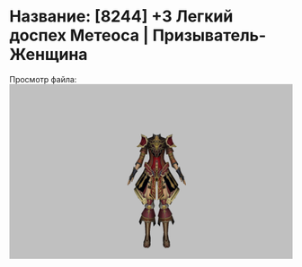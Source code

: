 # Название: [8244] +3 Легкий доспех Метеоса | Призыватель-Женщина

Просмотр файла:
![p090030.png](p090030.png)